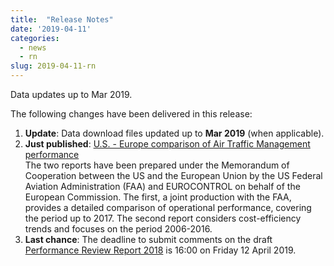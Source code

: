 ```yaml
---
title:  "Release Notes"
date: '2019-04-11'
categories:
  - news
  - rn
slug: 2019-04-11-rn
---
```


Data updates up to Mar 2019.

The following changes have been delivered in this release:

1. **Update**: Data download files updated up to **Mar 2019** (when applicable).
1. **Just published**: [U.S. - Europe comparison of Air Traffic Management performance][useur18]<br> 
The two reports have been prepared under the Memorandum of Cooperation between the US and the European Union by the US Federal Aviation Administration (FAA) and EUROCONTROL on behalf of the European Commission. The first, a joint production with the FAA, provides a detailed comparison of operational performance, covering the period up to 2017. The second report considers cost-efficiency trends and focuses on the period 2006-2016.
1. **Last chance**: The deadline to submit comments on the draft [Performance Review Report 2018][prr2018] is 16:00 on Friday 12 April 2019.<br>

<!--more-->

[prr2018]: https://www.eurocontrol.int/publications/performance-review-report-prr-2018-consultation "draft Final PRR 2018"
[useur18]: https://www.eurocontrol.int/press-releases/publication-reports-comparing-air-traffic-management-performance-europe-and-us "U.S. - Europe comparison of Air Traffic Management performance"